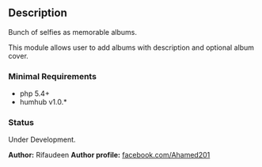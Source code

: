 ## Description

Bunch of selfies as memorable albums.

This module allows user to add albums with description and optional album cover.

### Minimal Requirements

- php 5.4+
- humhub v1.0.*

### Status

Under Development.

__Author:__ Rifaudeen
__Author profile:__ [facebook.com/Ahamed201](https://www.facebook.com/Ahamed201)